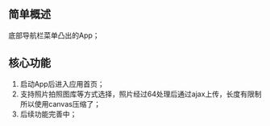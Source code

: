 ## 简单概述
底部导航栏菜单凸出的App；

## 核心功能
1. 启动App后进入应用首页；
2. 支持照片拍照图库等方式选择，照片经过64处理后通过ajax上传，长度有限制所以使用canvas压缩了；
3. 后续功能完善中；

